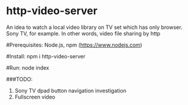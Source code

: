 # http-video-server
An idea to watch a local video library on TV set which has only browser. Sony TV, for example.
In other words, video file sharing by http

#Prerequisites: 
Node.js, npm (https://www.nodejs.com)

#Install:
npm i http-video-server

#Run:
node index

###TODO:
1. Sony TV dpad button navigation investigation
2. Fullscreen video

